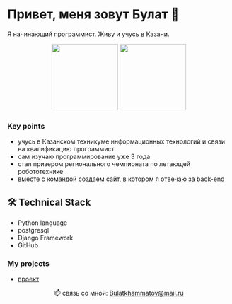 # Привет, меня зовут Булат 👋
Я начинающий программист. Живу и учусь в Казани.
<p align='center'>
   <a href="https://github-readme-stats.vercel.app/api?username=RedBull-energy&show_icons=true&count_private=true">
       <img height=150 src="https://github-readme-stats.vercel.app/api?username=RedBull-energy&show_icons=true&count_private=true"/></a>
   <a href="https://github.com/RedBull-energy/github-readme-stats">
       <img height=150 src="https://github-readme-stats.vercel.app/api/top-langs/?username=RedBull-energy&layout=compact"/></a>
</p>

### Key points
* учусь в Казанском техникуме информационных технологий и связи на квалификацию программист 
* сам изучаю программирование уже 3 года
* стал призером регионального чемпионата по летающей робототехнике
* вместе с командой создаем сайт, в котором я отвечаю за back-end

## 🛠 Technical Stack
* Python language
* postgresql
* Django Framework
* GitHub

### My projects
* [проект](https://github.com/RedBull-energy/projects)

<p align='center'>
   📫 связь со мной: <a href='mailto:Bulatkhammatov@mail.ru'>Bulatkhammatov@mail.ru</a>
</p>

